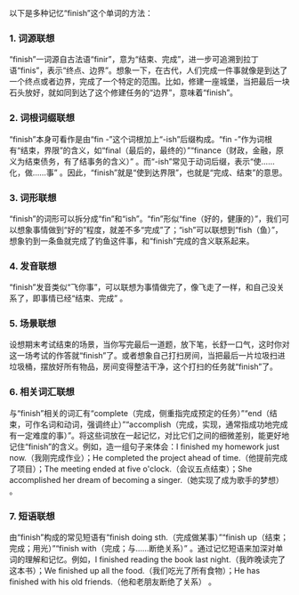 以下是多种记忆“finish”这个单词的方法：

### 1. 词源联想
 “finish”一词源自古法语“finir”，意为“结束、完成”，进一步可追溯到拉丁语“finis”，表示“终点、边界”。想象一下，在古代，人们完成一件事就像是到达了一个终点或者边界，完成了一个特定的范围。比如，修建一座城堡，当把最后一块石头放好，就如同到达了这个修建任务的“边界”，意味着“finish”。 

### 2. 词根词缀联想 
 “finish”本身可看作是由“fin -”这个词根加上“-ish”后缀构成。“fin -”作为词根有“结束，界限”的含义，如“final（最后的，最终的）”“finance（财政，金融，原义为结束债务，有了结事务的含义）” 。而“-ish”常见于动词后缀，表示“使……化，做……事” 。因此，“finish”就是“使到达界限”，也就是“完成、结束”的意思。 

### 3. 词形联想 
 “finish”的词形可以拆分成“fin”和“ish”。“fin”形似“fine（好的，健康的）”，我们可以想象事情做到“好的”程度，就差不多“完成”了；“ish”可以联想到“fish（鱼）”，想象钓到一条鱼就完成了钓鱼这件事，和“finish”完成的含义联系起来。 

### 4. 发音联想 
 “finish”发音类似“飞你事”，可以联想为事情做完了，像飞走了一样，和自己没关系了，即事情已经“结束、完成” 。 

### 5. 场景联想 
设想期末考试结束的场景，当你写完最后一道题，放下笔，长舒一口气，这时你对这一场考试的作答就“finish”了。或者想象自己打扫房间，当把最后一片垃圾扫进垃圾桶，摆放好所有物品，房间变得整洁干净，这个打扫的任务就“finish”了。 

### 6. 相关词汇联想 
与“finish”相关的词汇有“complete（完成，侧重指完成预定的任务）”“end（结束，可作名词和动词，强调终止）”“accomplish（完成，实现，通常指成功地完成有一定难度的事）”。将这些词放在一起记忆，对比它们之间的细微差别，能更好地记住“finish”的含义。例如，造一组句子来体会：I finished my homework just now.（我刚完成作业）；He completed the project ahead of time.（他提前完成了项目）；The meeting ended at five o'clock.（会议五点结束）；She accomplished her dream of becoming a singer.（她实现了成为歌手的梦想） 。 

### 7. 短语联想 
由“finish”构成的常见短语有“finish doing sth.（完成做某事）”“finish up（结束；完成；用光）”“finish with（完成；与……断绝关系）” 。通过记忆短语来加深对单词的理解和记忆。例如，I finished reading the book last night.（我昨晚读完了这本书）；We finished up all the food.（我们吃光了所有食物）；He has finished with his old friends.（他和老朋友断绝了关系） 。 